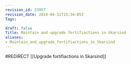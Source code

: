 ```yaml
---
revision_id: 23957
revision_date: 2014-04-11T15:34:05Z
Tags:

draft: false
Title: Maintain and upgrade fortifiactions in Skarsind
aliases:
- Maintain_and_upgrade_fortifiactions_in_Skarsind
---
```

#REDIRECT [[Upgrade fortifiactions in Skarsind]]